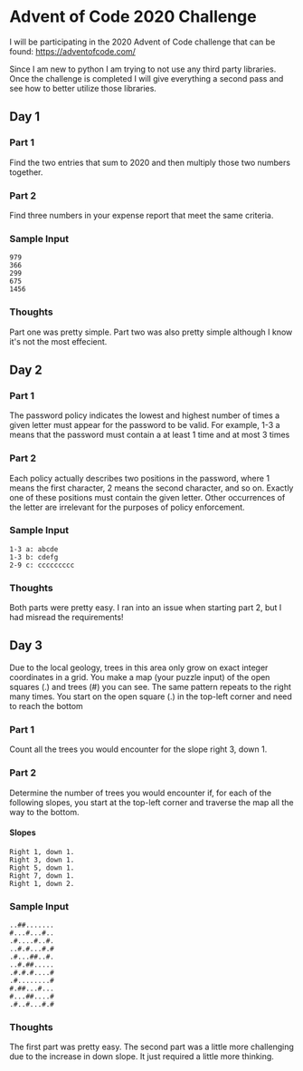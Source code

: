 # Advent of Code 2020 Challenge

I will be participating in the 2020 Advent of Code challenge that can be found: https://adventofcode.com/ 

Since I am new to python I am trying to not use any third party libraries.  Once the challenge is completed I will give everything a second pass and see how to better utilize those libraries. 

## Day 1
### Part 1
Find the two entries that sum to 2020 and then multiply those two numbers together.
### Part 2
Find three numbers in your expense report that meet the same criteria.
### Sample Input
```1721
979
366
299
675
1456
```
### Thoughts
Part one was pretty simple.  Part two was also pretty simple although I know it's not the most effecient.  

## Day 2
### Part 1
The password policy indicates the lowest and highest number of times a given letter must appear for the password to be valid. 
For example, 1-3 a means that the password must contain a at least 1 time and at most 3 times 
### Part 2
Each policy actually describes two positions in the password, where 1 means the first character, 2 means the second character, and so on.
Exactly one of these positions must contain the given letter. Other occurrences of the letter are irrelevant for the purposes of policy enforcement.
### Sample Input
``` 
1-3 a: abcde
1-3 b: cdefg
2-9 c: ccccccccc
```
### Thoughts
Both parts were pretty easy.  I ran into an issue when starting part 2, but I had misread the requirements! 

## Day 3
Due to the local geology, trees in this area only grow on exact integer coordinates in a grid. You make a map (your puzzle input) of the open squares (.) and trees (#) you can see. The same pattern repeats to the right many times. You start on the open square (.) in the top-left corner and need to reach the bottom
### Part 1
Count all the trees you would encounter for the slope right 3, down 1.
### Part 2
Determine the number of trees you would encounter if, for each of the following slopes, you start at the top-left corner and traverse the map all the way to the bottom. 
#### Slopes
```
Right 1, down 1.
Right 3, down 1. 
Right 5, down 1.
Right 7, down 1.
Right 1, down 2.
```
### Sample Input
```
..##.......
#...#...#..
.#....#..#.
..#.#...#.#
.#...##..#.
..#.##.....
.#.#.#....#
.#........#
#.##...#...
#...##....#
.#..#...#.#
```
### Thoughts
The first part was pretty easy.  The second part was a little more challenging due to the increase in down slope.  It just required a little more thinking. 
